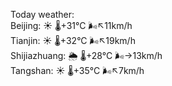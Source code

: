 Today weather:  
Beijing: ☀️   🌡️+31°C 🌬️↖11km/h  
Tianjin: ☀️   🌡️+32°C 🌬️↖19km/h  
Shijiazhuang: 🌦   🌡️+28°C 🌬️→13km/h  
Tangshan: ☀️   🌡️+35°C 🌬️↖7km/h  
